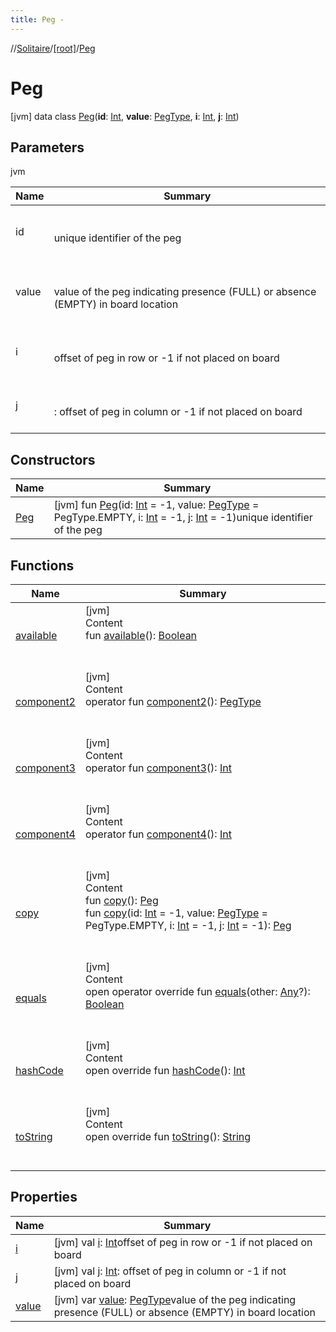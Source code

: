 ```yaml
---
title: Peg -
---
```

//[Solitaire](../../index.md)/[[root]](../index.md)/[Peg](index.md)



# Peg  
 [jvm] data class [Peg](index.md)(**id**: [Int](https://kotlinlang.org/api/latest/jvm/stdlib/kotlin/-int/index.html), **value**: [PegType](../-peg-type/index.md), **i**: [Int](https://kotlinlang.org/api/latest/jvm/stdlib/kotlin/-int/index.html), **j**: [Int](https://kotlinlang.org/api/latest/jvm/stdlib/kotlin/-int/index.html))   


## Parameters  
  
jvm  
  
|  Name|  Summary| 
|---|---|
| <a name="/Peg///PointingToDeclaration/"></a>id| <a name="/Peg///PointingToDeclaration/"></a><br><br>unique identifier of the peg<br><br>
| <a name="/Peg///PointingToDeclaration/"></a>value| <a name="/Peg///PointingToDeclaration/"></a><br><br>value of the peg indicating presence (FULL) or absence (EMPTY) in board location<br><br>
| <a name="/Peg///PointingToDeclaration/"></a>i| <a name="/Peg///PointingToDeclaration/"></a><br><br>offset of peg in row or -1 if not placed on board<br><br>
| <a name="/Peg///PointingToDeclaration/"></a>j| <a name="/Peg///PointingToDeclaration/"></a><br><br>: offset of peg in column or -1 if not placed on board<br><br>
  


## Constructors  
  
|  Name|  Summary| 
|---|---|
| <a name="/Peg/Peg/#kotlin.Int#PegType#kotlin.Int#kotlin.Int/PointingToDeclaration/"></a>[Peg](-peg.md)| <a name="/Peg/Peg/#kotlin.Int#PegType#kotlin.Int#kotlin.Int/PointingToDeclaration/"></a> [jvm] fun [Peg](-peg.md)(id: [Int](https://kotlinlang.org/api/latest/jvm/stdlib/kotlin/-int/index.html) = -1, value: [PegType](../-peg-type/index.md) = PegType.EMPTY, i: [Int](https://kotlinlang.org/api/latest/jvm/stdlib/kotlin/-int/index.html) = -1, j: [Int](https://kotlinlang.org/api/latest/jvm/stdlib/kotlin/-int/index.html) = -1)unique identifier of the peg   <br>


## Functions  
  
|  Name|  Summary| 
|---|---|
| <a name="/Peg/available/#/PointingToDeclaration/"></a>[available](available.md)| <a name="/Peg/available/#/PointingToDeclaration/"></a>[jvm]  <br>Content  <br>fun [available](available.md)(): [Boolean](https://kotlinlang.org/api/latest/jvm/stdlib/kotlin/-boolean/index.html)  <br><br><br>
| <a name="/Peg/component2/#/PointingToDeclaration/"></a>[component2](component2.md)| <a name="/Peg/component2/#/PointingToDeclaration/"></a>[jvm]  <br>Content  <br>operator fun [component2](component2.md)(): [PegType](../-peg-type/index.md)  <br><br><br>
| <a name="/Peg/component3/#/PointingToDeclaration/"></a>[component3](component3.md)| <a name="/Peg/component3/#/PointingToDeclaration/"></a>[jvm]  <br>Content  <br>operator fun [component3](component3.md)(): [Int](https://kotlinlang.org/api/latest/jvm/stdlib/kotlin/-int/index.html)  <br><br><br>
| <a name="/Peg/component4/#/PointingToDeclaration/"></a>[component4](component4.md)| <a name="/Peg/component4/#/PointingToDeclaration/"></a>[jvm]  <br>Content  <br>operator fun [component4](component4.md)(): [Int](https://kotlinlang.org/api/latest/jvm/stdlib/kotlin/-int/index.html)  <br><br><br>
| <a name="/Peg/copy/#/PointingToDeclaration/"></a>[copy](copy.md)| <a name="/Peg/copy/#/PointingToDeclaration/"></a>[jvm]  <br>Content  <br>fun [copy](copy.md)(): [Peg](index.md)  <br>fun [copy](copy.md)(id: [Int](https://kotlinlang.org/api/latest/jvm/stdlib/kotlin/-int/index.html) = -1, value: [PegType](../-peg-type/index.md) = PegType.EMPTY, i: [Int](https://kotlinlang.org/api/latest/jvm/stdlib/kotlin/-int/index.html) = -1, j: [Int](https://kotlinlang.org/api/latest/jvm/stdlib/kotlin/-int/index.html) = -1): [Peg](index.md)  <br><br><br>
| <a name="kotlin/Any/equals/#kotlin.Any?/PointingToDeclaration/"></a>[equals](../-undoable-command/index.md#%5Bkotlin%2FAny%2Fequals%2F%23kotlin.Any%3F%2FPointingToDeclaration%2F%5D%2FFunctions%2F-1349245809)| <a name="kotlin/Any/equals/#kotlin.Any?/PointingToDeclaration/"></a>[jvm]  <br>Content  <br>open operator override fun [equals](../-undoable-command/index.md#%5Bkotlin%2FAny%2Fequals%2F%23kotlin.Any%3F%2FPointingToDeclaration%2F%5D%2FFunctions%2F-1349245809)(other: [Any](https://kotlinlang.org/api/latest/jvm/stdlib/kotlin/-any/index.html)?): [Boolean](https://kotlinlang.org/api/latest/jvm/stdlib/kotlin/-boolean/index.html)  <br><br><br>
| <a name="kotlin/Any/hashCode/#/PointingToDeclaration/"></a>[hashCode](../-undoable-command/index.md#%5Bkotlin%2FAny%2FhashCode%2F%23%2FPointingToDeclaration%2F%5D%2FFunctions%2F-1349245809)| <a name="kotlin/Any/hashCode/#/PointingToDeclaration/"></a>[jvm]  <br>Content  <br>open override fun [hashCode](../-undoable-command/index.md#%5Bkotlin%2FAny%2FhashCode%2F%23%2FPointingToDeclaration%2F%5D%2FFunctions%2F-1349245809)(): [Int](https://kotlinlang.org/api/latest/jvm/stdlib/kotlin/-int/index.html)  <br><br><br>
| <a name="/Peg/toString/#/PointingToDeclaration/"></a>[toString](to-string.md)| <a name="/Peg/toString/#/PointingToDeclaration/"></a>[jvm]  <br>Content  <br>open override fun [toString](to-string.md)(): [String](https://kotlinlang.org/api/latest/jvm/stdlib/kotlin/-string/index.html)  <br><br><br>


## Properties  
  
|  Name|  Summary| 
|---|---|
| <a name="/Peg/i/#/PointingToDeclaration/"></a>[i](i.md)| <a name="/Peg/i/#/PointingToDeclaration/"></a> [jvm] val [i](i.md): [Int](https://kotlinlang.org/api/latest/jvm/stdlib/kotlin/-int/index.html)offset of peg in row or -1 if not placed on board   <br>
| <a name="/Peg/j/#/PointingToDeclaration/"></a>[j](j.md)| <a name="/Peg/j/#/PointingToDeclaration/"></a> [jvm] val [j](j.md): [Int](https://kotlinlang.org/api/latest/jvm/stdlib/kotlin/-int/index.html): offset of peg in column or -1 if not placed on board   <br>
| <a name="/Peg/value/#/PointingToDeclaration/"></a>[value](value.md)| <a name="/Peg/value/#/PointingToDeclaration/"></a> [jvm] var [value](value.md): [PegType](../-peg-type/index.md)value of the peg indicating presence (FULL) or absence (EMPTY) in board location   <br>

